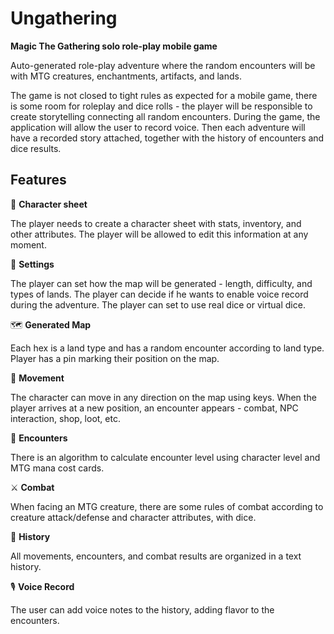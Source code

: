 # Ungathering
**Magic The Gathering solo role-play mobile game**

Auto-generated role-play adventure where the random encounters will be with MTG creatures, enchantments, artifacts, and lands.

The game is not closed to tight rules as expected for a mobile game, there is some room for roleplay and dice rolls - 
the player will be responsible to create storytelling connecting all random encounters. During the game, the application will allow the user 
to record voice. Then each adventure will have a recorded story attached, together with the history of encounters and dice results.

## Features

📝 **Character sheet**

The player needs to create a character sheet with stats, inventory, and other attributes.
The player will be allowed to edit this information at any moment.

📐 **Settings**

The player can set how the map will be generated - length, difficulty, and types of lands.
The player can decide if he wants to enable voice record during the adventure.
The player can set to use real dice or virtual dice.

🗺️ **Generated Map**

Each hex is a land type and has a random encounter according to land type.
Player has a pin marking their position on the map.

📍 **Movement**

The character can move in any direction on the map using keys.
When the player arrives at a new position, an encounter appears - combat, NPC interaction, shop, loot, etc.

🎲 **Encounters**

There is an algorithm to calculate encounter level using character level and MTG mana cost cards.

⚔️ **Combat**

When facing an MTG creature, there are some rules of combat according to creature attack/defense and character attributes, with dice.

📖 **History**

All movements, encounters, and combat results are organized in a text history.

🎙️ **Voice Record**

The user can add voice notes to the history, adding flavor to the encounters.
